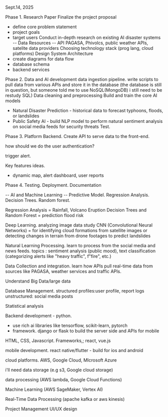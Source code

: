 Sept.14, 2025

Phase 1. Research Paper
Finalize the project proposal
- define core problem statement
- project goals
- target users
Conduct in-depth research on existing AI disaster systems
-- Data Resources
-- API 
PAGASA, Phivolcs, public weather APIs, satelite data providers
Choosing technology stack (prog lang, cloud platforms)
Design System Architecture
- create diagrams for data flow
- database schema
- backend services

Phase 2. Data and AI development
data ingestion pipeline. write scripts to pull data from various APIs and store it in the database (the database is still in question, but someone told me to use NoSQL(MongoDB) i still need to be restudy SQL)
Data cleaning and preprocessing
Build and train the core AI models
- Natural Disaster Prediction - historical data to forecast typhoons, floods, or landslides
- Public Safety AI - build NLP model to perform natural sentiment analysis on social media feeds for security threats
Test.

Phase 3. Platform
Backend. Create API to serve data to the front-end.

how should we do the user authentication?

trigger alert.

Key features ideas.
- dynamic map, alert dashboard, user reports

Phase 4.  Testing. Deployment. Documentation

-- AI and Machine Learning --
Predictive Model. Regression Analysis. Decision Trees. Random forest.

Regression Analysis =  Rainfall, Volcano Eruption
Decision Trees and Random Forest = prediction flood risk


Deep Learning. analyzing image data
study CNN (Convolutional Neural Networks) = for identifying cloud formations from satellite images or detecting changes in terrain from drone footages to predict landslides

Natural Learning Processing.
learn to process from the social media and news feeds. topics : sentiment analysis (public mood), text classification (categorizing alerts like "heavy traffic", f"fire", etc.)

Data Collection and integration. learn how APIs pull real-time data from sources like PAGASA, weather services and traffic APIs.

Understand Big Data/large data

Database Management.
structured profiles:user profile, report logs
unstructured: social media posts

Statistical analysis

Backend development - python.
- use rich ai libraries like tensorflow, scikit-learn, pytorch
- framework. django or flask to build the server side and APIs for mobile 

HTML, CSS, Javascript.
Frameworks,; react, vue.js

mobile development. react native/flutter - build for ios and android

cloud platforms. AWS, Google Cloud, MIcrosoft Azure

i'll need data storage (e.g s3, Google cloud storage)

data processing (AWS lambda, Google Cloud Functions)

Machine Learning (AWS SageMaker, Vertex AI)

Real-Time Data Processing (apache kafka or aws kinesis)

Project Management
UI/UX design